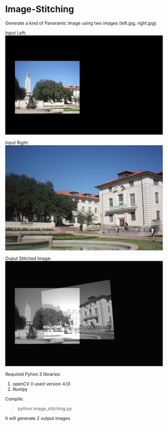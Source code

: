 # Image-Stitching
Generate a kind of Panoramic Image using two images (left.jpg, right.jpg). 

Input Left:
![cmu0](left.jpg)

Input Right:
![cmu0](right.jpg)

Ouput Stitched Image:
![cmu0](Output_merged.jpg)

Required Pyhon 3 libraries:
1. openCV (I used version 4.0)
2. Numpy

Compile:
> python image_stitching.py

It will generate 2 output images
